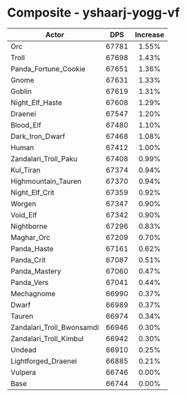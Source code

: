 # Composite - yshaarj-yogg-vf
| Actor | DPS | Increase |
|---|:---:|:---:|
|Orc|67781|1.55%|
|Troll|67698|1.43%|
|Panda_Fortune_Cookie|67651|1.36%|
|Gnome|67631|1.33%|
|Goblin|67619|1.31%|
|Night_Elf_Haste|67608|1.29%|
|Draenei|67547|1.20%|
|Blood_Elf|67480|1.10%|
|Dark_Iron_Dwarf|67468|1.08%|
|Human|67412|1.00%|
|Zandalari_Troll_Paku|67408|0.99%|
|Kul_Tiran|67374|0.94%|
|Highmountain_Tauren|67370|0.94%|
|Night_Elf_Crit|67359|0.92%|
|Worgen|67347|0.90%|
|Void_Elf|67342|0.90%|
|Nightborne|67296|0.83%|
|Maghar_Orc|67209|0.70%|
|Panda_Haste|67161|0.62%|
|Panda_Crit|67087|0.51%|
|Panda_Mastery|67060|0.47%|
|Panda_Vers|67041|0.44%|
|Mechagnome|66990|0.37%|
|Dwarf|66989|0.37%|
|Tauren|66974|0.34%|
|Zandalari_Troll_Bwonsamdi|66946|0.30%|
|Zandalari_Troll_Kimbul|66942|0.30%|
|Undead|66910|0.25%|
|Lightforged_Draenei|66885|0.21%|
|Vulpera|66746|0.00%|
|Base|66744|0.00%|
